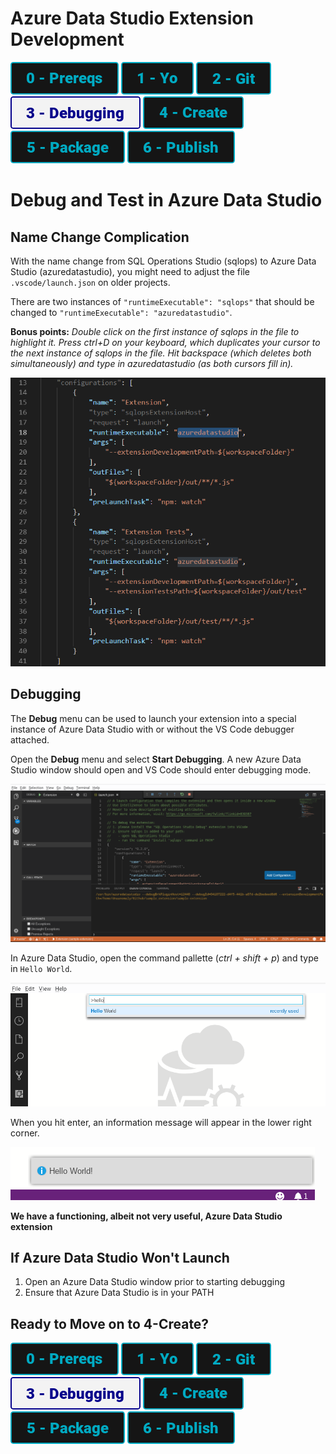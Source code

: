 # Azure Data Studio Extension Development

[![Prereqs](/images/buttons/button_prereqs.png)](0-Prereqs.md)
[![Prereqs](/images/buttons/button_yo.png)](1-Yo.md)
[![Prereqs](/images/buttons/button_git.png)](2-Git.md)
[![Prereqs](/images/buttons2/button_debugging.png)](3-Debugging.md)
[![Prereqs](/images/buttons/button_create.png)](4-CodeCreate.md)
[![Prereqs](/images/buttons/button_package.png)](5-Package.md)
[![Prereqs](/images/buttons/button_publish.png)](6-Publish.md)

# Debug and Test in Azure Data Studio

## Name Change Complication
With the name change from SQL Operations Studio (sqlops) to Azure Data Studio (azuredatastudio), you might need to adjust the file `.vscode/launch.json` on older projects.

There are two instances of `"runtimeExecutable": "sqlops"` that should be changed to `"runtimeExecutable": "azuredatastudio"`.

**Bonus points:**
*Double click on the first instance of sqlops in the file to highlight it.  Press ctrl+D on your keyboard, which duplicates your cursor to the next instance of sqlops in the file. Hit backspace (which deletes both simultaneously) and type in azuredatastudio (as both cursors fill in).*

![VS Code Debugging](/images/3/launchjson.png)



## Debugging
The **Debug** menu can be used to launch your extension into a special instance of Azure Data Studio with or without the VS Code debugger attached.

Open the **Debug** menu and select **Start Debugging**. A new Azure Data Studio window should open and VS Code should enter debugging mode.

![VS Code Debugging](/images/3/debugging.png)

In Azure Data Studio, open the command pallette (*ctrl + shift + p*) and type in `Hello World`.

![Hello World Command](/images/3/hello_world_command.png)

When you hit enter, an information message will appear in the lower right corner.

![Hello World Message](/images/3/hello_world_popup.png)

**We have a functioning, albeit not very useful, Azure Data Studio extension**

## If Azure Data Studio Won't Launch
1. Open an Azure Data Studio window prior to starting debugging
2. Ensure that Azure Data Studio is in your PATH

## Ready to Move on to 4-Create?
[![Prereqs](/images/buttons/button_prereqs.png)](0-Prereqs.md)
[![Prereqs](/images/buttons/button_yo.png)](1-Yo.md)
[![Prereqs](/images/buttons/button_git.png)](2-Git.md)
[![Prereqs](/images/buttons2/button_debugging.png)](3-Debugging.md)
[![Prereqs](/images/buttons/button_create.png)](4-CodeCreate.md)
[![Prereqs](/images/buttons/button_package.png)](5-Package.md)
[![Prereqs](/images/buttons/button_publish.png)](6-Publish.md)